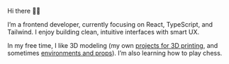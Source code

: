 Hi there 👋🏻

I’m a frontend developer, currently focusing on React, TypeScript, and Tailwind. I enjoy building clean, intuitive interfaces with smart UX.

In my free time, I like 3D modeling (my own [projects for 3D printing](https://www.thingiverse.com/m9iv/designs), and sometimes [environments and props](https://www.artstation.com/one_eyri)). I’m also learning how to play chess.
